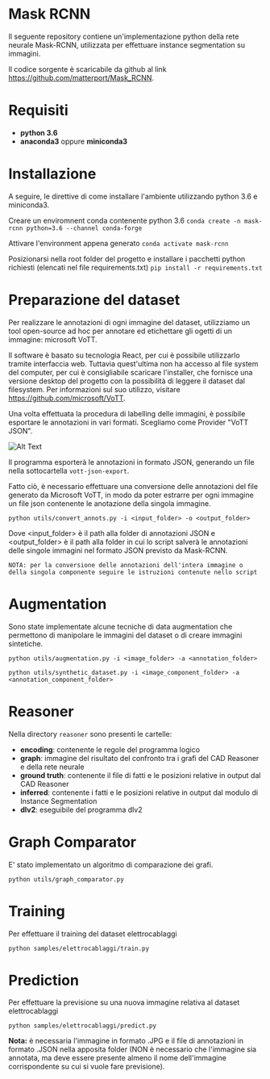 # Mask RCNN
Il seguente repository contiene un'implementazione python della rete neurale Mask-RCNN, utilizzata per effettuare 
instance segmentation su immagini.

Il codice sorgente è scaricabile da github al link https://github.com/matterport/Mask_RCNN.

# Requisiti
- **python 3.6**
- **anaconda3** oppure **miniconda3**

# Installazione
A seguire, le direttive di come installare l'ambiente utilizzando python 3.6 e miniconda3.

Creare un enviromnent conda contenente python 3.6
`conda create -n mask-rcnn python=3.6 --channel conda-forge`

Attivare l'environment appena generato
`conda activate mask-rcnn`

Posizionarsi nella root folder del progetto e installare i pacchetti python richiesti (elencati nel file requirements.txt)
`pip install -r requirements.txt`

# Preparazione del dataset
Per realizzare le annotazioni di ogni immagine del dataset, utilizziamo un tool open-source ad hoc per annotare ed etichettare gli ogetti di un immagine: microsoft VoTT. 

Il software è basato su tecnologia React, per cui è possibile utilizzarlo tramite interfaccia web. Tuttavia quest'ultima non ha accesso al file system del computer, per cui è consigliabile scaricare l'installer, che fornisce una versione desktop del progetto con la possibilità di leggere il dataset dal filesystem. Per informazioni sul suo utilizzo, visitare https://github.com/microsoft/VoTT.

Una volta effettuata la procedura di labelling delle immagini, è possibile esportare le annotazioni in vari formati. Scegliamo come Provider "VoTT JSON". 

![Alt Text](https://github.com/AlessandroQuarta/Mask_RCNN/tree/master/assets/vott_export_format.jpg)

Il programma esporterà le annotazioni in formato JSON, generando un file nella sottocartella `vott-json-export`.

Fatto ciò, è necessario effettuare una conversione delle annotazioni del file generato da Microsoft VoTT, in modo da poter estrarre per ogni immagine un file json contenente le anotazione della singola immagine.

`python utils/convert_annots.py -i <input_folder> -o <output_folder>`

Dove <input_folder> è il path alla folder di annotazioni JSON e <output_folder> è il path alla folder in cui lo script salverà le annotazioni delle singole immagini nel formato JSON previsto da Mask-RCNN.

`NOTA: per la conversione delle annotazioni dell'intera immagine o della singola componente seguire le istruzioni contenute nello script`

# Augmentation
Sono state implementate alcune tecniche di data augmentation che permettono di manipolare le immagini del dataset o di creare immagini sintetiche.

`python utils/augmentation.py -i <image_folder> -a <annotation_folder>`

`python utils/synthetic_dataset.py -i <image_component_folder> -a <annotation_component_folder>`

# Reasoner
Nella directory `reasoner` sono presenti le cartelle:

- **encoding**: contenente le regole del programma logico
- **graph**: immagine del risultato del confronto tra i grafi del CAD Reasoner e della rete neurale
- **ground truth**: contenente il file di fatti e le posizioni relative in output dal CAD Reasoner
- **inferred**: contenente i fatti e le posizioni relative in output dal modulo di Instance Segmentation
- **dlv2**: eseguibile del programma dlv2

# Graph Comparator
E' stato implementato un algoritmo di comparazione dei grafi.

`python utils/graph_comparator.py`

# Training
Per effettuare il training del dataset elettrocablaggi

`python samples/elettrocablaggi/train.py`

# Prediction
Per effettuare la previsione su una nuova immagine relativa al dataset elettrocablaggi

`python samples/elettrocablaggi/predict.py`

**Nota:** è necessaria l'immagine in formato .JPG e il file di annotazioni in formato .JSON nella apposita folder (NON è necessario che l'immagine sia annotata, ma deve essere presente almeno il nome dell'immagine corrispondente su cui si vuole fare previsione).

